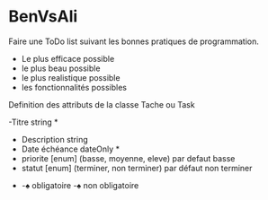 # BenVsAli

Faire une ToDo list suivant les bonnes pratiques de programmation.
- Le plus efficace possible 
- le plus beau possible 
- le plus realistique possible
- les fonctionnalités possibles 


Definition des attributs de la classe Tache ou Task

-Titre string *
- Description string
- Date échéance dateOnly *
- priorite [enum] (basse, moyenne, eleve) par defaut basse
-  statut [enum] (terminer, non terminer) par défaut non terminer

* -♠ obligatoire
  -♠ non obligatoire